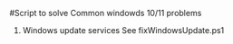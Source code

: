 #Script to solve Common windowds 10/11 problems

1. Windows update services
   See fixWindowsUpdate.ps1
